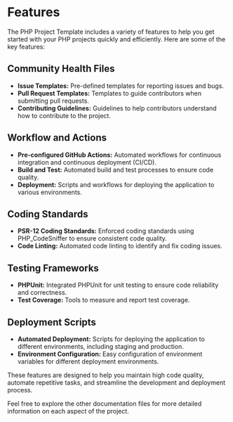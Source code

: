 # Features

The PHP Project Template includes a variety of features to help you get started with your PHP projects quickly and efficiently. Here are some of the key features:

## Community Health Files

- **Issue Templates:** Pre-defined templates for reporting issues and bugs.
- **Pull Request Templates:** Templates to guide contributors when submitting pull requests.
- **Contributing Guidelines:** Guidelines to help contributors understand how to contribute to the project.

## Workflow and Actions

- **Pre-configured GitHub Actions:** Automated workflows for continuous integration and continuous deployment (CI/CD).
- **Build and Test:** Automated build and test processes to ensure code quality.
- **Deployment:** Scripts and workflows for deploying the application to various environments.

## Coding Standards

- **PSR-12 Coding Standards:** Enforced coding standards using PHP_CodeSniffer to ensure consistent code quality.
- **Code Linting:** Automated code linting to identify and fix coding issues.

## Testing Frameworks

- **PHPUnit:** Integrated PHPUnit for unit testing to ensure code reliability and correctness.
- **Test Coverage:** Tools to measure and report test coverage.

## Deployment Scripts

- **Automated Deployment:** Scripts for deploying the application to different environments, including staging and production.
- **Environment Configuration:** Easy configuration of environment variables for different deployment environments.

These features are designed to help you maintain high code quality, automate repetitive tasks, and streamline the development and deployment process.

Feel free to explore the other documentation files for more detailed information on each aspect of the project.
